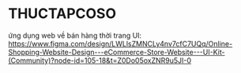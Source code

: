 # THUCTAPCOSO
ứng dụng web về bán hàng thời trang
UI: https://www.figma.com/design/LWLlsZMNCLy4nv7cfC7UQq/Online-Shopping-Website-Design---eCommerce-Store-Website---UI-Kit-(Community)?node-id=105-18&t=Z0Do05oxZNR9u5JI-0
